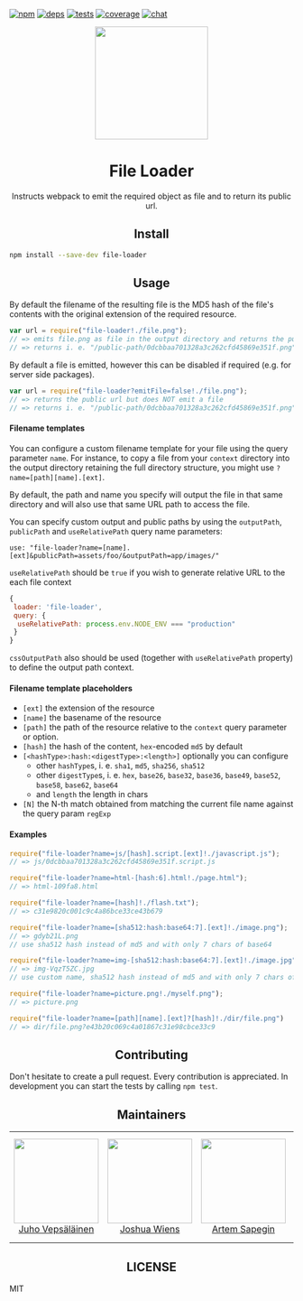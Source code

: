 [![npm][npm]][npm-url]
[![deps][deps]][deps-url]
[![tests][tests]][tests-url]
[![coverage][cover]][cover-url]
[![chat][chat]][chat-url]

<div align="center">
  <a href="https://github.com/webpack/webpack">
    <img width="200" height="200"
      src="https://webpack.js.org/assets/icon-square-big.svg">
  </a>
  <h1>File Loader</h1>
  <p>Instructs webpack to emit the required object as file and to return its public url.</p>
</div>

<h2 align="center">Install</h2>

```bash
npm install --save-dev file-loader
```

<h2 align="center">Usage</h2>

By default the filename of the resulting file is the MD5 hash of the file's contents
with the original extension of the required resource.

``` javascript
var url = require("file-loader!./file.png");
// => emits file.png as file in the output directory and returns the public url
// => returns i. e. "/public-path/0dcbbaa701328a3c262cfd45869e351f.png"
```

By default a file is emitted, however this can be disabled if required (e.g. for server
side packages).

``` javascript
var url = require("file-loader?emitFile=false!./file.png");
// => returns the public url but does NOT emit a file
// => returns i. e. "/public-path/0dcbbaa701328a3c262cfd45869e351f.png"
```

#### Filename templates

You can configure a custom filename template for your file using the query parameter `name`. For instance, to copy a file from your `context` directory into the output directory retaining the full directory structure, you might use `?name=[path][name].[ext]`.

By default, the path and name you specify will output the file in that same directory and will also use that same URL path to access the file.

You can specify custom output and public paths by using the `outputPath`, `publicPath` and `useRelativePath` query name parameters:

```
use: "file-loader?name=[name].[ext]&publicPath=assets/foo/&outputPath=app/images/"
```

`useRelativePath` should be `true` if you wish to generate relative URL to the each file context
```javascript
{
 loader: 'file-loader',
 query: {
  useRelativePath: process.env.NODE_ENV === "production"
 }
}
```

`cssOutputPath` also should be used (together with `useRelativePath` property) to define the output path context.

#### Filename template placeholders

* `[ext]` the extension of the resource
* `[name]` the basename of the resource
* `[path]` the path of the resource relative to the `context` query parameter or option.
* `[hash]` the hash of the content, `hex`-encoded `md5` by default
* `[<hashType>:hash:<digestType>:<length>]` optionally you can configure
  * other `hashType`s, i. e. `sha1`, `md5`, `sha256`, `sha512`
  * other `digestType`s, i. e. `hex`, `base26`, `base32`, `base36`, `base49`, `base52`, `base58`, `base62`, `base64`
  * and `length` the length in chars
* `[N]` the N-th match obtained from matching the current file name against the query param `regExp`

#### Examples

``` javascript
require("file-loader?name=js/[hash].script.[ext]!./javascript.js");
// => js/0dcbbaa701328a3c262cfd45869e351f.script.js

require("file-loader?name=html-[hash:6].html!./page.html");
// => html-109fa8.html

require("file-loader?name=[hash]!./flash.txt");
// => c31e9820c001c9c4a86bce33ce43b679

require("file-loader?name=[sha512:hash:base64:7].[ext]!./image.png");
// => gdyb21L.png
// use sha512 hash instead of md5 and with only 7 chars of base64

require("file-loader?name=img-[sha512:hash:base64:7].[ext]!./image.jpg");
// => img-VqzT5ZC.jpg
// use custom name, sha512 hash instead of md5 and with only 7 chars of base64

require("file-loader?name=picture.png!./myself.png");
// => picture.png

require("file-loader?name=[path][name].[ext]?[hash]!./dir/file.png")
// => dir/file.png?e43b20c069c4a01867c31e98cbce33c9
```

<h2 align="center">Contributing</h2>

Don't hesitate to create a pull request. Every contribution is appreciated. In development you can start the tests by calling `npm test`.

<h2 align="center">Maintainers</h2>

<table>
  <tbody>
    <tr>
      <td align="center">
        <a href="https://github.com/bebraw">
          <img width="150" height="150" src="https://github.com/bebraw.png?v=3&s=150">
          </br>
          Juho Vepsäläinen
        </a>
      </td>
      <td align="center">
        <a href="https://github.com/d3viant0ne">
          <img width="150" height="150" src="https://github.com/d3viant0ne.png?v=3&s=150">
          </br>
          Joshua Wiens
        </a>
      </td>
      <td align="center">
        <a href="https://github.com/sapegin">
          <img width="150" height="150" src="https://github.com/sapegin.png?v=3&s=150">
          </br>
          Artem Sapegin
        </a>
      </td>
      <td align="center">
        <a href="https://github.com/michael-ciniawsky">
          <img width="150" height="150" src="https://github.com/michael-ciniawsky.png?v=3&s=150">
          </br>
          Michael Ciniawsky
        </a>
      </td>
      <td align="center">
        <a href="https://github.com/evilebottnawi">
          <img width="150" height="150" src="https://github.com/evilebottnawi.png?v=3&s=150">
          </br>
          Alexander Krasnoyarov
        </a>
      </td>
    </tr>
  <tbody>
</table>


<h2 align="center">LICENSE</h2>

MIT

[npm]: https://img.shields.io/npm/v/file-loader.svg
[npm-url]: https://npmjs.com/package/file-loader

[deps]: https://david-dm.org/webpack-contrib/file-loader.svg
[deps-url]: https://david-dm.org/webpack-contrib/file-loader

[tests]: http://img.shields.io/travis/webpack-contrib/file-loader.svg
[tests-url]: https://travis-ci.org/webpack-contrib/file-loader

[cover]: https://codecov.io/gh/webpack-contrib/file-loader/branch/master/graph/badge.svg
[cover-url]: https://codecov.io/gh/webpack-contrib/file-loader

[chat]: https://badges.gitter.im/webpack/webpack.svg
[chat-url]: https://gitter.im/webpack/webpack
